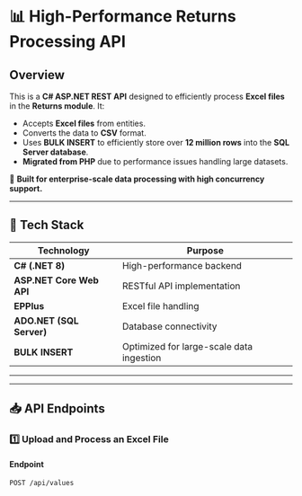 # 📊 High-Performance Returns Processing API

## Overview
This is a **C# ASP.NET REST API** designed to efficiently process **Excel files** in the **Returns module**. It:
- Accepts **Excel files** from entities.
- Converts the data to **CSV** format.
- Uses **BULK INSERT** to efficiently store over **12 million rows** into the **SQL Server database**.
- **Migrated from PHP** due to performance issues handling large datasets.

🚀 **Built for enterprise-scale data processing with high concurrency support.**

---

## 🔧 **Tech Stack**
| Technology | Purpose |
|------------|---------|
| **C# (.NET 8)** | High-performance backend |
| **ASP.NET Core Web API** | RESTful API implementation |
| **EPPlus** | Excel file handling |
| **ADO.NET (SQL Server)** | Database connectivity |
| **BULK INSERT** | Optimized for large-scale data ingestion |

---
---

## 📥 **API Endpoints**
### **1️⃣ Upload and Process an Excel File**
#### **Endpoint**
```http
POST /api/values
